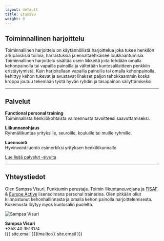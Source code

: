 ```yaml
---
layout: default
title: Etusivu
weight: 0
---
```


## Toiminnallinen harjoittelu

Toiminnallinen harjoittelu on käytännöllistä harjoittelua joka tukee henkilön arkipäiväisiä toimia, harrastuksia ja ennaltaehkäisee loukkaantumisia. Toiminnallinen harjoittelu sisältää usein liikkeitä joita tehdään omalla kehonpainolla tai vapailla painoilla ja vältetään kuntosalilaitteen penkkiin eristäytymistä. Kuin harjoitellaan vapailla painoilla tai omalla kehonpainolla, kehittyy kehon tukevat ja avustavat lihakset paljon tehokkaammin koska kroppa joutuu tekemään työtä hyvän ryhdin ja tasapainon säilyttämiseksi.

---

## Palvelut

**Functional personal training**  
Toiminnallista henkilökohtaista valmennusta tavoitteesi saavuttamiseksi.

**Liikunnanohjaus**  
Ryhmäliikuntaa yrityksille, seuroille, kouluille tai muille ryhmille.

**Luennointi**  
Hyvinvointiluento esimerkiksi yrityksen henkilökunnalle.

[Lue lisää palvelut -sivulta](/palvelut/)

---

## Yhteystiedot

Olen Sampsa Visuri, Funktumin perustaja. Toimin liikuntaneuvojana ja [FISAF](http://www.fisafinternational.com/en/) & [Europe Active](http://www.europeactive.eu/) lisensoimana personal trainerina. Olen pitkään ollut kiinnostunut kehonhallinnasta ja omalla kehon painolla harjoittelemisesta. Kokemusta löytyy myös kuntosalin puolelta.

<img src="https://scontent-arn2-1.xx.fbcdn.net/hphotos-xpt1/v/t1.0-9/11040178_10206200072948913_3072540282849392702_n.jpg?oh=cb559f3f798ee36e225048690311c830&oe=563FD40E" alt="Sampsa Visuri" class="user-photo"/>

**Sampsa Visuri **  
+358 40 3513174   
[{{ site.email }}](mailto:{{ site.email }})
